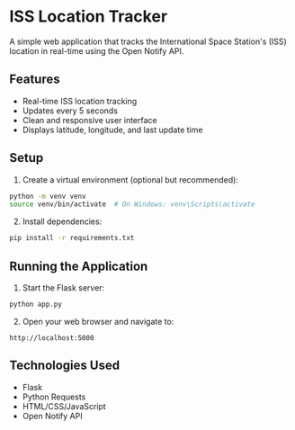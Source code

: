 # ISS Location Tracker

A simple web application that tracks the International Space Station's (ISS) location in real-time using the Open Notify API.

## Features

- Real-time ISS location tracking
- Updates every 5 seconds
- Clean and responsive user interface
- Displays latitude, longitude, and last update time

## Setup

1. Create a virtual environment (optional but recommended):
```bash
python -m venv venv
source venv/bin/activate  # On Windows: venv\Scripts\activate
```

2. Install dependencies:
```bash
pip install -r requirements.txt
```

## Running the Application

1. Start the Flask server:
```bash
python app.py
```

2. Open your web browser and navigate to:
```
http://localhost:5000
```

## Technologies Used

- Flask
- Python Requests
- HTML/CSS/JavaScript
- Open Notify API
